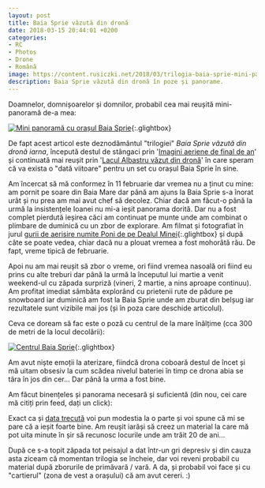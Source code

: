 ```yaml
---
layout: post
title: Baia Sprie văzută din dronă
date: 2018-03-15 20:44:01 +0200
categories:
- RC
- Photos
- Drone
- Română
image: https://content.rusiczki.net/2018/03/trilogia-baia-sprie-mini-panorama-1000x614.jpg
description: Baia Sprie văzută din dronă în poze și panorame.
---
```

Doamnelor, domnișoarelor și domnilor, probabil cea mai reușită mini-panoramă de-a mea:

[![Mini panoramă cu orașul Baia Sprie](https://content.rusiczki.net/2018/03/trilogia-baia-sprie-mini-panorama-1000x614.jpg)](https://content.rusiczki.net/2018/03/trilogia-baia-sprie-mini-panorama.jpg){:.glightbox}

De fapt acest articol este deznodământul "trilogiei" *Baia Sprie văzută din dronă iarna*, începută destul de stângaci prin '[Imagini aeriene de final de an](https://www.rusiczki.net/2018/01/13/imagini-aeriene-de-final-de-an/)' și continuată mai reușit prin '[Lacul Albastru văzut din dronă](https://www.rusiczki.net/2018/01/26/lacul-albastru-vazut-din-drona/)' în care speram că va exista o "dată viitoare" pentru un set cu orașul Baia Sprie în sine.

Am încercat să mă conformez în 11 februarie dar vremea nu a ținut cu mine: am pornit pe soare din Baia Mare dar până am ajuns la Baia Sprie s-a înorat urât și nu prea am mai avut chef să decolez. Chiar dacă am făcut-o până la urmă la insistențele Ioanei nu mi-a ieșit panorama dorită. Dar nu a fost complet pierdută ieșirea căci am continuat pe munte unde am combinat o plimbare de duminică cu un zbor de explorare. Am filmat și fotografiat în jurul [gurii de aerisire numite Poni de pe Dealul Minei](https://content.rusiczki.net/2018/03/trilogia-baia-sprie-poni.jpg){:.glightbox} și după câte se poate vedea, chiar dacă nu a plouat vremea a fost mohorâtă rău. De fapt, vreme tipică de februarie.

Apoi nu am mai reușit să zbor o vreme, ori fiind vremea nasoală ori fiind eu prins cu alte treburi dar până la urmă la începutul lui martie a venit weekend-ul cu zăpada surpriză (vineri, 2 martie, a nins aproape continuu). Am profitat imediat sâmbăta explorând cu prietenii rute de pădure pe snowboard iar duminică am fost la Baia Sprie unde am zburat din belșug iar rezultatele sunt vizibile mai jos (și în poza care deschide articolul).

Ceva ce doream să fac este o poză cu centrul de la mare înălțime (cca 300 de metri de la locul decolării):

[![Centrul Baia Sprie](https://content.rusiczki.net/2018/03/trilogia-baia-sprie-centrul-de-la-inaltime-1000x750.jpg)](https://content.rusiczki.net/2018/03/trilogia-baia-sprie-centrul-de-la-inaltime.jpg){:.glightbox}

Am avut niște emoții la aterizare, fiindcă drona coboară destul de încet și mă uitam obsesiv la cum scădea nivelul bateriei în timp ce drona abia se târa în jos din cer... Dar până la urma a fost bine.

Am făcut binențeles și panorama necesară și suficientă (din nou, cei care mă citiți prin feed, dați un click):

<p><script src="https://static.kuula.io/embed.js" data-kuula="https://kuula.co/share/7ljq8?fs=1&vr=0&thumbs=1&chromeless=0&logo=0" data-width="100%" data-height="640px"></script></p>

Exact ca și [data trecută](https://www.rusiczki.net/2018/01/26/lacul-albastru-vazut-din-drona/) voi pun modestia la o parte și voi spune că mi se pare că a ieșit foarte bine. Am reușit iarăși să creez un material la care mă pot uita minute în șir să recunosc locurile unde am trăit 20 de ani...

După ce s-a topit zăpada tot peisajul a dat într-un gri depresiv și din cauza asta ziceam că momentan trilogia se încheie, dar voi reveni probabil cu material după zborurile de primăvară / vară. A da, și probabil voi face și cu "cartierul" (zona de vest a orașului) că am avut cereri. :)
